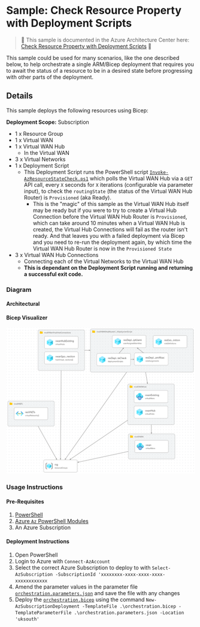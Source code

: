 # Sample: Check Resource Property with Deployment Scripts

> 📄 This sample is documented in the Azure Architecture Center here: [Check Resource Property with Deployment Scripts](https://learn.microsoft.com/azure/architecture/guide/devops/deployment-scripts-property-check) 📄

This sample could be used for many scenarios, like the one described below, to help orchestrate a single ARM/Bicep deployment that requires you to await the status of a resource to be in a desired state before progressing with other parts of the deployment.

## Details

This sample deploys the following resources using Bicep:

**Deployment Scope:** Subscription

- 1 x Resource Group
- 1 x Virtual WAN
- 1 x Virtual WAN Hub
  - In the Virtual WAN
- 3 x Virtual Networks
- 1 x Deployment Script
  - This Deployment Script runs the PowerShell script [`Invoke-AzResourceStateCheck.ps1`](scripts/Invoke-AzResourceStateCheck.ps1) which polls the Virtual WAN Hub via a `GET` API call, every `X` seconds for `X` iterations (configurable via parameter input), to check the `routingState` (the status of the Virtual WAN Hub Router) is `Provisioned` (aka Ready).
    - This is the "magic" of this sample as the Virtual WAN Hub itself may be ready but if you were to try to create a Virtual Hub Connection before the Virtual WAN Hub Router is `Provisioned`, which can take around 10 minutes when a Virtual WAN Hub is created, the Virtual Hub Connections will fail as the router isn't ready. And that leaves you with a failed deployment via Bicep and you need to re-run the deployment again, by which time the Virtual WAN Hub Router is now in the `Provisioned State`
- 3 x Virtual WAN Hub Connections
  - Connecting each of the Virtual Networks to the Virtual WAN Hub
  - **This is dependant on the Deployment Script running and returning a successful exit code.**

### Diagram

#### Architectural

<TBC>

#### Bicep Visualizer

![Bicep Visualizer Output](img/bicep-visualizer.png)

### Usage Instructions

#### Pre-Requisites

1. [PowerShell](https://learn.microsoft.com/powershell/scripting/install/installing-powershell)
2. [Azure `Az` PowerShell Modules](https://learn.microsoft.com/powershell/azure/install-az-ps)
3. An Azure Subscription

#### Deployment Instructions

1. Open PowerShell
2. Login to Azure with `Connect-AzAccount`
3. Select the correct Azure Subscription to deploy to with `Select-AzSubscription -SubscriptionId 'xxxxxxxx-xxxx-xxxx-xxxx-xxxxxxxxxxxx`
4. Amend the parameter values in the parameter file [`orchestration.parameters.json`](orchestration.parameters.json) and save the file with any changes
5. Deploy the [`orchestration.bicep`](orchestration.bicep) using the command `New-AzSubscriptionDeployment -TemplateFile .\orchestration.bicep -TemplateParameterFile .\orchestration.parameters.json -Location 'uksouth'`
